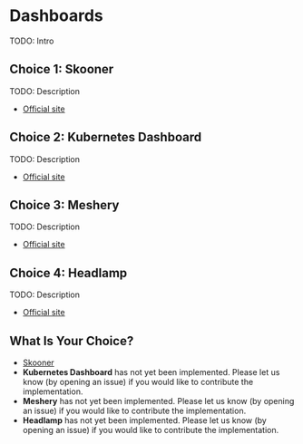 # Dashboards

TODO: Intro

## Choice 1: Skooner

TODO: Description

* [Official site](https://skooner.io)

## Choice 2: Kubernetes Dashboard

TODO: Description

* [Official site](https://github.com/kubernetes/dashboard)

## Choice 3: Meshery

TODO: Description

* [Official site](https://meshery.io)

## Choice 4: Headlamp

TODO: Description

* [Official site](https://headlamp.dev)

## What Is Your Choice?

* [Skooner](skooner.md)
* **Kubernetes Dashboard** has not yet been implemented. Please let us know (by opening an issue) if you would like to contribute the implementation.
* **Meshery** has not yet been implemented. Please let us know (by opening an issue) if you would like to contribute the implementation.
* **Headlamp** has not yet been implemented. Please let us know (by opening an issue) if you would like to contribute the implementation.
